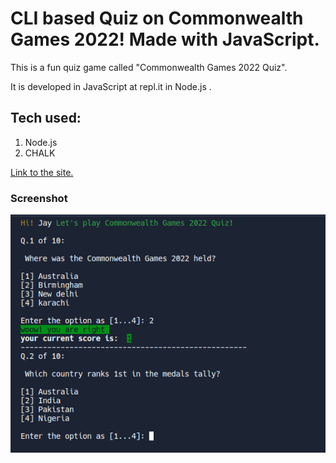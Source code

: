 # CLI based Quiz on Commonwealth Games 2022! Made with JavaScript.

This is a fun quiz game called "Commonwealth Games 2022 Quiz".

It is developed in JavaScript at repl.it in Node.js .


## Tech used:
 
 1. Node.js
 1. CHALK

[Link to the site.](https://replit.com/@jayprakash8/project-two?embed=1&embed=1)

### Screenshot

![screenshot](image/Screenshot.png)

